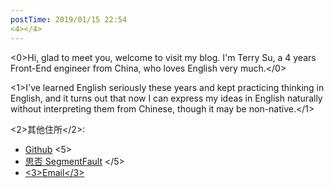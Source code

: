 ```yaml
---
postTime: 2019/01/15 22:54
<4></4>
---
```

<0>Hi, glad to meet you, welcome to visit my blog. I'm Terry Su, a 4 years Front-End engineer from China, who loves English very much.</0>

<1>I've learned English seriously these years and kept practicing thinking in English, and it turns out that now I can express my ideas in English naturally without interpreting them from Chinese, though it may be non-native.</1>



<2>其他住所</2>:
* [Github](https://github.com/Terry-Su)
<5>
* [思否 SegmentFault](https://segmentfault.com/u/terry_su)
</5>
* [<3>Email</3>](theterrysu@163.com)